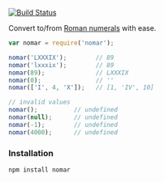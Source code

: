 [![Build Status](https://travis-ci.org/reergymerej/nomar.svg?branch=1.1.0)](https://travis-ci.org/reergymerej/nomar)

Convert to/from [Roman numerals](https://en.wikipedia.org/wiki/Roman_numerals#Roman_numeric_system) with ease.

```js
var nomar = require('nomar');

nomar('LXXXIX');        // 89
nomar('lxxxix');        // 89
nomar(89);              // LXXXIX
nomar(0);               // ''
nomar(['I', 4, 'X']);   // [1, 'IV', 10]

// invalid values
nomar();          // undefined
nomar(null);      // undefined
nomar(-1);        // undefined
nomar(4000);      // undefined
```

### Installation

```sh
npm install nomar
```
